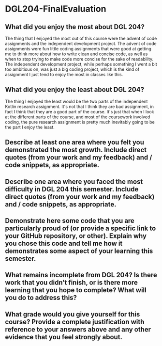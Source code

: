# DGL204-FinalEvaluation

## What did you enjoy the most about DGL 204?
The thing that I enjoyed the most out of this course were the advent of code assignments and the independent development project. The advent of code assignments were fun little coding assignments that were good at getting me to think more about how to write clean and concise code, as well as when to stop trying to make code more concise for the sake of readability. The independent development project, while perhaps something I went a bit too ambitious on, was just a big coding project, which is the kind of assignment I just tend to enjoy the most in classes like this.

## What did you enjoy the least about DGL 204?
The thing I enjoyed the least would be the two parts of the independent Kotlin research assignment. It's not that I think they are bad assignment, in fact I think that they are a good part of the course. It's just that when I look at the different parts of the course, and most of the coursework involved coding, the pure research assignment is pretty much inevitably going to be the part I enjoy the least.

## Describe at least one area where you felt you demonstrated the most growth. Include direct quotes (from your work and my feedback) and / code snippets, as appropriate.

## Describe one area where you faced the most difficulty in DGL 204 this semester. Include direct quotes (from your work and my feedback) and / code snippets, as appropriate.

## Demonstrate here some code that you are particularly proud of (or provide a specific link to your GitHub repository, or other). Explain why you chose this code and tell me how it demonstrates some aspect of your learning this semester.

## What remains incomplete from DGL 204? Is there work that you didn’t finish, or is there more learning that you hope to complete? What will you do to address this?

## What grade would you give yourself for this course? Provide a complete justification with reference to your answers above and any other evidence that you feel strongly about.
